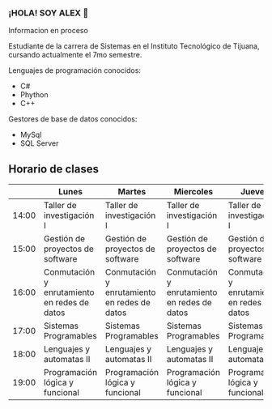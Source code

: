 ### ¡HOLA! SOY ALEX 👋

Informacion en proceso

Estudiante de la carrera de Sistemas en el Instituto Tecnológico de Tijuana, cursando actualmente el 7mo semestre.

Lenguajes de programación conocidos:
* C#
* Phython
* C++

Gestores de base de datos conocidos:
* MySql
* SQL Server


## Horario de clases

|       | Lunes                                          | Martes                                         | Miercoles                                      | Jueves                                         | Viernes                                        |
|-------|------------------------------------------------|------------------------------------------------|------------------------------------------------|------------------------------------------------|------------------------------------------------|
| 14:00 | Taller de investigación I                      | Taller de investigación I                      | Taller de investigación I                      | Taller de investigación I                      | Gestión de proyectos de software               |
| 15:00 | Gestión de proyectos de  software              | Gestión de proyectos de  software              | Gestión de proyectos de  software              | Gestión de proyectos de  software              | Gestión de proyectos de software               |
| 16:00 | Conmutación y  enrutamiento en redes  de datos | Conmutación y  enrutamiento en redes  de datos | Conmutación y  enrutamiento en redes  de datos | Conmutación y  enrutamiento en redes  de datos | Conmutación y  enrutamiento en redes  de datos |
| 17:00 | Sistemas Programables                          | Sistemas Programables                          | Sistemas Programables                          | Sistemas Programables                          |                                                |
| 18:00 | Lenguajes y automatas II                       | Lenguajes y automatas II                       | Lenguajes y automatas II                       | Lenguajes y automatas II                       | Lenguajes y automatas II                       |
| 19:00 | Programación lógica  y funcional               | Programación lógica  y funcional               | Programación lógica  y funcional               | Programación lógica  y funcional               |                                                |
